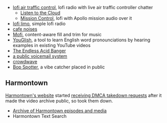 - [lofi air traffic control](https://www.lofiatc.com/?icao=KLAX), lofi radio with live air traffic controller chatter
	- [Listen to the Cloud](https://listentothe.cloud/)
	- [Mission Control](https://somafm.com/missioncontrol), lofi with Apollo mission audio over it
- [lofi limo](https://lofi.limo/), simple lofi radio
- [cafe noises](https://mynoise.net/NoiseMachines/cafeRestaurantNoiseGenerator.php)
- [Mofi](https://mofi.loud.red/), content-aware fill and trim for music
- [YouGlish](https://youglish.com/), a tool to learn English word pronounciations by hearing examples in existing YouTube videos
- [The Endless Acid Banger](https://www.vitling.xyz/toys/acid-banger/)
- [a public voicemail system](https://afterthebeep.tel)
- [crowdwave](https://www.crowdwave.com/) 
- [Bop Spotter](https://walzr.com/bop-spotter), a vibe catcher placed in public

## Harmontown

[Harmontown's website](https://harmontown.com) started [receiving DMCA takedown requests](https://www.reddit.com/r/Harmontown/comments/1et500a/website_down/licjk5h/) after it made the video archive public, so took them down.

- [Archive of Harmontown episodes and media](https://www.youtube.com/@JoneseyCat/videos)
- Harmontown Text Search